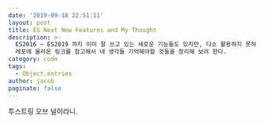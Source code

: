 ```yaml
---
date: '2019-09-18 22:51:11'
layout: post
title: ES Next New Features and My Thought
description: >-
  ES2016 ~ ES2019 까지 이미 잘 쓰고 있는 새로운 기능들도 있지만, 다소 활용하지 못하고 있는 기능들도 있었다. 깃허브의 트렌트
  레포에 올라온 링크를 참고해서 내 생각들 기억해야할 것들을 정리해 보려 한다. 
category: code
tags:
  - Object.entries
author: jacob
paginate: false
---
```

투스트링 오브 널이라니.

